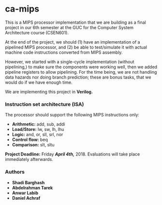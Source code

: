 
# ca-mips
This is a MIPS processor implementation that we are building as a final project in our 6th semester at the GUC for the Computer System Architecture course (CSEN601).

At the end of the project, we should (1) have an implementation of a pipelined MIPS processor, and (2) be able to test/simulate it with actual machine code instructions converted from MIPS assembly.

However, we started with a single-cycle implementation (without pipelining,) to make sure the components were working well, then we added pipeline registers to allow pipelining. For the time being, we are not handling data hazards nor doing branch prediction; these are bonus tasks, that we would do if we have enough time.

We are implementing this project in **Verilog.**

### Instruction set architecture (ISA)
The processor should support the following MIPS instructions only:
- **Arithmetic:** add, sub, addi
- **Load/Store:** lw, sw, lh, lhu
- **Logic:** and, or, sll, srl, nor
- **Control flow:** beq
- **Comparison:** slt, sltu


**Project Deadline:** Friday ***April 4th,*** 2018. Evaluations will take place immediately afterwards.

### Authors
- **Shadi Barghash**
- **Abdelrahman Tarek**
- **Anwar Labib**
- **Daniel Achraf**
